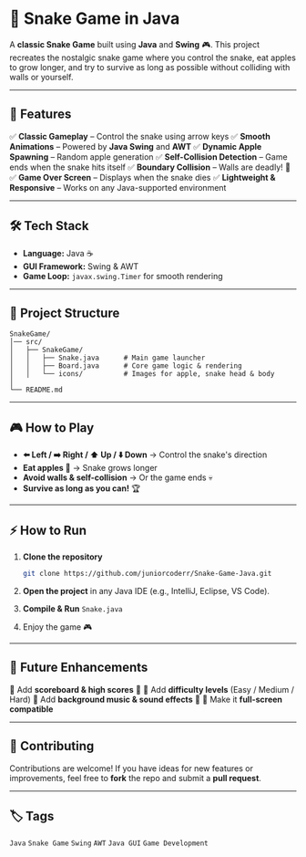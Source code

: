 # 🐍 Snake Game in Java

A **classic Snake Game** built using **Java** and **Swing** 🎮.
This project recreates the nostalgic snake game where you control the snake, eat apples to grow longer, and try to survive as long as possible without colliding with walls or yourself.

---

## 🚀 Features

✅ **Classic Gameplay** – Control the snake using arrow keys
✅ **Smooth Animations** – Powered by **Java Swing** and **AWT**
✅ **Dynamic Apple Spawning** – Random apple generation
✅ **Self-Collision Detection** – Game ends when the snake hits itself
✅ **Boundary Collision** – Walls are deadly! 🧱
✅ **Game Over Screen** – Displays when the snake dies
✅ **Lightweight & Responsive** – Works on any Java-supported environment

---

## 🛠️ Tech Stack

* **Language:** Java ☕
* **GUI Framework:** Swing & AWT
* **Game Loop:** `javax.swing.Timer` for smooth rendering

---

## 📂 Project Structure

```
SnakeGame/
│── src/
│   ├── SnakeGame/
│   │   ├── Snake.java      # Main game launcher
│   │   ├── Board.java      # Core game logic & rendering
│   │   └── icons/          # Images for apple, snake head & body
│
└── README.md
```

---

## 🎮 How to Play

* **⬅️ Left / ➡️ Right / ⬆️ Up / ⬇️ Down** → Control the snake's direction
* **Eat apples 🍎** → Snake grows longer
* **Avoid walls & self-collision** → Or the game ends 💀
* **Survive as long as you can!** 🏆

---

## ⚡ How to Run

1. **Clone the repository**

   ```bash
   git clone https://github.com/juniorcoderr/Snake-Game-Java.git
   ```
2. **Open the project** in any Java IDE (e.g., IntelliJ, Eclipse, VS Code).
3. **Compile & Run** `Snake.java`
4. Enjoy the game 🎮

---

## 🧩 Future Enhancements

🔹 Add **scoreboard & high scores** 🏅
🔹 Add **difficulty levels** (Easy / Medium / Hard)
🔹 Add **background music & sound effects** 🎵
🔹 Make it **full-screen compatible**

---

## 🤝 Contributing

Contributions are welcome! If you have ideas for new features or improvements, feel free to **fork** the repo and submit a **pull request**.

---

## 🏷️ Tags

`Java` `Snake Game` `Swing` `AWT` `Java GUI` `Game Development`
